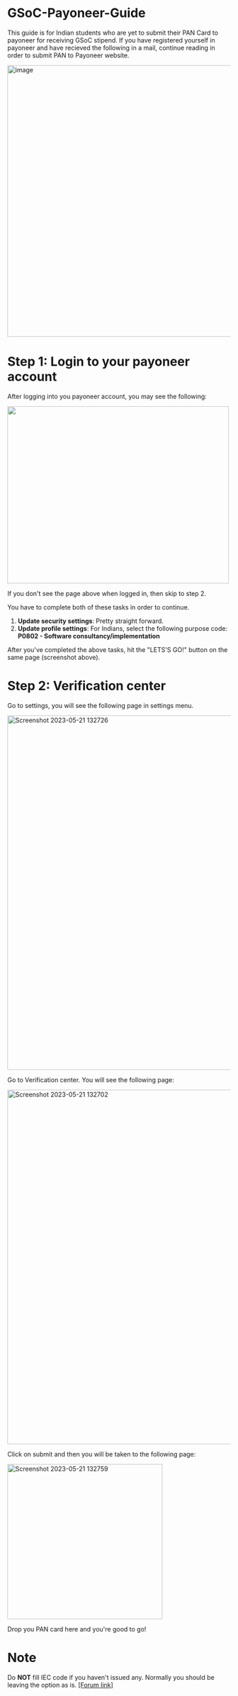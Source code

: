# GSoC-Payoneer-Guide

This guide is for Indian students who are yet to submit their PAN Card to payoneer for receiving GSoC stipend.
If you have registered yourself in payoneer and have recieved the following in a mail, continue reading in order to submit PAN to Payoneer website.


<img width="613" alt="image" src="https://github.com/07jasjeet/GSoC-Payoneer-Guide/assets/98077881/8c665de7-5019-4a9a-9080-a7996a30a906">


# Step 1: Login to your payoneer account

After logging into you payoneer account, you may see the following:


<img src="https://github.com/07jasjeet/GSoC-Payoneer-Guide/assets/98077881/f81c8849-24fe-4e25-a5ad-bf947c325bb7" width="500" height="400">


If you don't see the page above when logged in, then skip to step 2.

You have to complete both of these tasks in order to continue.
1) **Update security settings**: Pretty straight forward.
2) **Update profile settings**: For Indians, select the following purpose code: **P0802 - Software consultancy/implementation**

After you've completed the above tasks, hit the "LETS'S GO!" button on the same page (screenshot above).

# Step 2: Verification center

Go to settings, you will see the following page in settings menu.


<img width="800" alt="Screenshot 2023-05-21 132726" src="https://github.com/07jasjeet/GSoC-Payoneer-Guide/assets/98077881/570c94e9-1677-4485-bc79-9683b5e155f8">


Go to Verification center.
You will see the following page:


<img width="800" alt="Screenshot 2023-05-21 132702" src="https://github.com/07jasjeet/GSoC-Payoneer-Guide/assets/98077881/a5bfa8d4-3530-413e-81d2-4780c6dc93c4">


Click on submit and then you will be taken to the following page:


<img width="350" alt="Screenshot 2023-05-21 132759" src="https://github.com/07jasjeet/GSoC-Payoneer-Guide/assets/98077881/04000bfe-6ef8-41eb-9e0f-803031c83742">


Drop you PAN card here and you're good to go!

# Note

Do **NOT** fill IEC code if you haven't issued any. Normally you should be leaving the option as is. [[Forum link]](https://community.payoneer.com/en/discussion/75186/i-dont-have-any-import-export-code-iec-will-i-be-able-to-use-payoneer-to-the-fullest)
